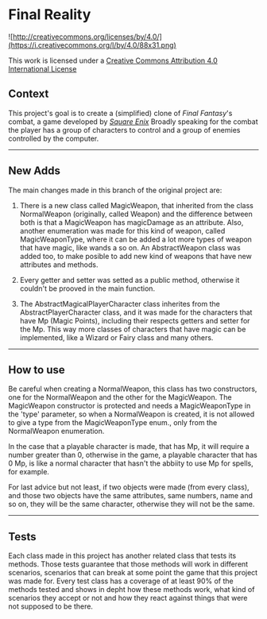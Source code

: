 Final Reality
=============

![http://creativecommons.org/licenses/by/4.0/](https://i.creativecommons.org/l/by/4.0/88x31.png)

This work is licensed under a 
[Creative Commons Attribution 4.0 International License](http://creativecommons.org/licenses/by/4.0/)

Context
-------

This project's goal is to create a (simplified) clone of _Final Fantasy_'s combat, a game developed
by [_Square Enix_](https://www.square-enix.com)
Broadly speaking for the combat the player has a group of characters to control and a group of 
enemies controlled by the computer.

---
## New Adds
The main changes made in this branch of the original project are:
1. There is a new class called MagicWeapon, that inherited from the class NormalWeapon (originally, called
Weapon) and the difference between both is that a MagicWeapon has magicDamage as an attribute. 
Also, another enumeration was made for this kind of weapon, called MagicWeaponType, where it can be added
a lot more types of weapon that have magic, like wands a so on. An AbstractWeapon class was added too, to
make posible to add new kind of weapons that have new attributes and methods.


2. Every getter and setter was setted as a public method, otherwise it couldn't be prooved in the main 
function.


3. The AbstractMagicalPlayerCharacter class inherites from the AbstractPlayerCharacter class, and it was 
made for the characters that have Mp (Magic Points), including their respects getters and setter for the 
Mp. This way more classes of characters that have magic can be implemented, like a Wizard or Fairy class
and many others.

----
## How to use

Be careful when creating a NormalWeapon, this class has two constructors, one for the NormalWeapon and the
other for the MagicWeapon. The MagicWeapon constructor is protected and needs a MagicWeaponType in the 'type' parameter,
so when a NormalWeapon is created, it is not allowed to give a type from the MagicWeaponType enum., only 
from the NormalWeapon enumeration. 

In the case that a playable character is made, that has Mp, it will require a number greater than 0, otherwise
in the game, a playable character that has 0 Mp, is like a normal character that hasn't the abbiity to use
Mp for spells, for example. 

For last advice but not least, if two objects were made (from every class), and those two objects have the
same attributes, same numbers, name and so on, they will be the same character, otherwise they will not be 
the same.

---

## Tests

Each class made in this project has another related class that tests its methods. Those tests guarantee that 
those methods will work in different scenarios, scenarios that can break at some point the game that this
project was made for. Every test class has a coverage of at least 90% of the methods tested and shows in depht
how these methods work, what kind of scenarios they accept or not and how they react against things that were
not supposed to be there.
